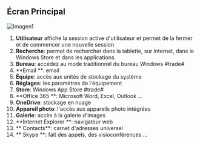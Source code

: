 ﻿## Écran Principal

![Imagen1](http://static.energysistem.com/images/manuals/42027/539723eb3581f.jpg)
1. **Utilisateur** affiche la session active d'utilisateur et permet de la fermer et de commencer une nouvelle session 
2. **Recherche**: permet de rechercher dans la tablette, sur internet, dans le Windows Store et dans les applications. 
3. **Bureau**: accédez au mode traditionnel du bureau Windows #trade#
4. **Email **: email 
5. **Équipe**: accès aux unités de stockage du système 
6. **Réglages**: les paramètres de l'équipement 
7. **Store**: Windows App Store #trade#
8. **Office 365 **: Microsoft Word, Excel, Outlook ... 
9. **OneDrive**: stockage en nuage 
10. **Appareil photo**: l'accès aux appareils photo intégrées 
11. **Galerie**: accès à la galerie d'images 
12. **Internet Explorer **: navigateur web 
13. ** Contacts**: carnet d'adresses universel 
14. ** Skype **: fait des appels, des visioconférences ... 

